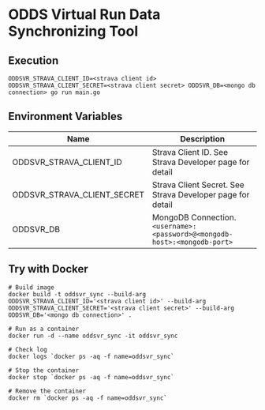 # ODDS Virtual Run Data Synchronizing Tool

## Execution

```
ODDSVR_STRAVA_CLIENT_ID=<strava client id> ODDSVR_STRAVA_CLIENT_SECRET=<strava client secret> ODDSVR_DB=<mongo db connection> go run main.go
```

## Environment Variables

| Name | Description |
| - | - |
| ODDSVR_STRAVA_CLIENT_ID | Strava Client ID. See Strava Developer page for detail |
| ODDSVR_STRAVA_CLIENT_SECRET | Strava Client Secret. See Strava Developer page for detail |
| ODDSVR_DB | MongoDB Connection. `<username>:<password>@<mongodb-host>:<mongodb-port>` |

## Try with Docker

```
# Build image
docker build -t oddsvr_sync --build-arg ODDSVR_STRAVA_CLIENT_ID='<strava client id>' --build-arg ODDSVR_STRAVA_CLIENT_SECRET='<strava client secret>' --build-arg ODDSVR_DB='<mongo db connection>' .

# Run as a container
docker run -d --name oddsvr_sync -it oddsvr_sync

# Check log
docker logs `docker ps -aq -f name=oddsvr_sync`

# Stop the container
docker stop `docker ps -aq -f name=oddsvr_sync`

# Remove the container
docker rm `docker ps -aq -f name=oddsvr_sync`
```